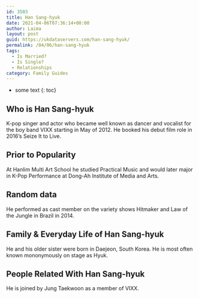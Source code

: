 ```yaml
---
id: 3503
title: Han Sang-hyuk
date: 2021-04-06T07:36:14+00:00
author: Laima
layout: post
guid: https://ukdataservers.com/han-sang-hyuk/
permalink: /04/06/han-sang-hyuk
tags:
  - Is Married?
  - Is Single?
  - Relationships
category: Family Guides
---
```


* some text
{: toc}


## Who is Han Sang-hyuk
                  
                  
                  
K-pop singer and actor who became well known as dancer and vocalist for the boy band VIXX starting in May of 2012. He booked his debut film role in 2016&#8217;s Seize It to Live.
                  
              
            
              
            
                
                
                
## Prior to Popularity
                  
                  
                  
At Hanlim Multi Art School he studied Practical Music and would later major in K-Pop Performance at Dong-Ah Institute of Media and Arts.
                  
              
            
              
            
                
                
                
## Random data
                  
                  
                  
He performed as cast member on the variety shows Hitmaker and Law of the Jungle in Brazil in 2014.
                  
              
            
              
            
                
                
                
## Family & Everyday Life of Han Sang-hyuk
                  
                  
                  
He and his older sister were born in Daejeon, South Korea. He is most often known mononymously on stage as Hyuk.
                  
              
            
              
            
                
                
                
## People Related With Han Sang-hyuk
                  
                  
                  
He is joined by Jung Taekwoon as a member of VIXX.
                  
              
            
              
            
                
              
            
              
              
            
            
              
            
          
          
          